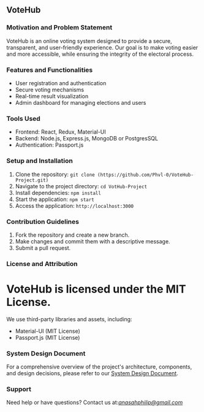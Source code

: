 ## VoteHub

### Motivation and Problem Statement

VoteHub is an online voting system designed to provide a secure, transparent, and user-friendly experience. Our goal is to make voting easier and more accessible, while ensuring the integrity of the electoral process.

### Features and Functionalities

- User registration and authentication
- Secure voting mechanisms
- Real-time result visualization
- Admin dashboard for managing elections and users

### Tools Used

- Frontend: React, Redux, Material-UI
- Backend: Node.js, Express.js, MongoDB or PostgresSQL
- Authentication: Passport.js

### Setup and Installation

1. Clone the repository: `git clone (https://github.com/Phvl-0/VoteHub-Project.git)`
2. Navigate to the project directory: `cd VotHub-Project`
3. Install dependencies: `npm install`
4. Start the application: `npm start`
5. Access the application: `http://localhost:3000`

### Contribution Guidelines

1. Fork the repository and create a new branch.
2. Make changes and commit them with a descriptive message.
3. Submit a pull request.

### License and Attribution

# VoteHub is licensed under the MIT License.

We use third-party libraries and assets, including:

- Material-UI (MIT License)
- Passport.js (MIT License)

### System Design Document

For a comprehensive overview of the project's architecture, components, and design decisions, please refer to our [System Design Document](https://github.com/Phvl-0/VoteHub-Project/blob/b4d53ef7fe092d1c375a4028155e6618b94f7a5e/Online%20Election%20System%20-%20SDD(Markdown).md).

### Support

Need help or have questions? Contact us at:*anasahphilip@gmail.com*
